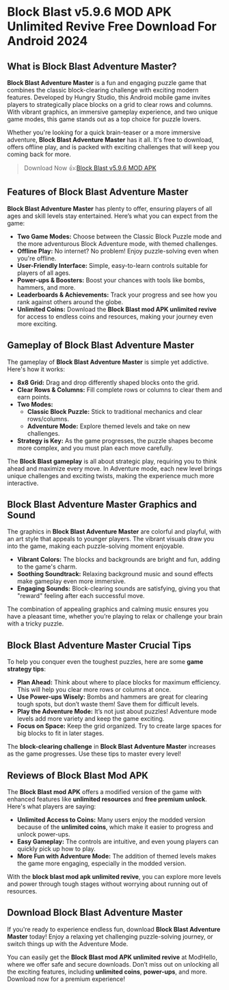 # Block Blast v5.9.6 MOD APK Unlimited Revive Free Download For Android 2024

## What is Block Blast Adventure Master?

**Block Blast Adventure Master** is a fun and engaging puzzle game that combines the classic block-clearing challenge with exciting modern features. Developed by Hungry Studio, this Android mobile game invites players to strategically place blocks on a grid to clear rows and columns. With vibrant graphics, an immersive gameplay experience, and two unique game modes, this game stands out as a top choice for puzzle lovers.

Whether you're looking for a quick brain-teaser or a more immersive adventure, **Block Blast Adventure Master** has it all. It's free to download, offers offline play, and is packed with exciting challenges that will keep you coming back for more.

>Download Now 👍:[Block Blast v5.9.6 MOD APK](https://modhello.com/block-blast/)

## Features of Block Blast Adventure Master

**Block Blast Adventure Master** has plenty to offer, ensuring players of all ages and skill levels stay entertained. Here’s what you can expect from the game:

- **Two Game Modes:** Choose between the Classic Block Puzzle mode and the more adventurous Block Adventure mode, with themed challenges.
- **Offline Play:** No internet? No problem! Enjoy puzzle-solving even when you're offline.
- **User-Friendly Interface:** Simple, easy-to-learn controls suitable for players of all ages.
- **Power-ups & Boosters:** Boost your chances with tools like bombs, hammers, and more.
- **Leaderboards & Achievements:** Track your progress and see how you rank against others around the globe.
- **Unlimited Coins:** Download the **Block Blast mod APK unlimited revive** for access to endless coins and resources, making your journey even more exciting.

## Gameplay of Block Blast Adventure Master

The gameplay of **Block Blast Adventure Master** is simple yet addictive. Here's how it works:

- **8x8 Grid:** Drag and drop differently shaped blocks onto the grid.
- **Clear Rows & Columns:** Fill complete rows or columns to clear them and earn points.
- **Two Modes:**
  - **Classic Block Puzzle:** Stick to traditional mechanics and clear rows/columns.
  - **Adventure Mode:** Explore themed levels and take on new challenges. 
- **Strategy is Key:** As the game progresses, the puzzle shapes become more complex, and you must plan each move carefully.

The **Block Blast gameplay** is all about strategic play, requiring you to think ahead and maximize every move. In Adventure mode, each new level brings unique challenges and exciting twists, making the experience much more interactive.

## Block Blast Adventure Master Graphics and Sound

The graphics in **Block Blast Adventure Master** are colorful and playful, with an art style that appeals to younger players. The vibrant visuals draw you into the game, making each puzzle-solving moment enjoyable. 

- **Vibrant Colors:** The blocks and backgrounds are bright and fun, adding to the game's charm.
- **Soothing Soundtrack:** Relaxing background music and sound effects make gameplay even more immersive.
- **Engaging Sounds:** Block-clearing sounds are satisfying, giving you that "reward" feeling after each successful move.

The combination of appealing graphics and calming music ensures you have a pleasant time, whether you’re playing to relax or challenge your brain with a tricky puzzle.

## Block Blast Adventure Master Crucial Tips

To help you conquer even the toughest puzzles, here are some **game strategy tips**:

- **Plan Ahead:** Think about where to place blocks for maximum efficiency. This will help you clear more rows or columns at once.
- **Use Power-ups Wisely:** Bombs and hammers are great for clearing tough spots, but don’t waste them! Save them for difficult levels.
- **Play the Adventure Mode:** It’s not just about puzzles! Adventure mode levels add more variety and keep the game exciting.
- **Focus on Space:** Keep the grid organized. Try to create large spaces for big blocks to fit in later stages.

The **block-clearing challenge** in **Block Blast Adventure Master** increases as the game progresses. Use these tips to master every level!

## Reviews of Block Blast Mod APK

The **Block Blast mod APK** offers a modified version of the game with enhanced features like **unlimited resources** and **free premium unlock**. Here's what players are saying:

- **Unlimited Access to Coins:** Many users enjoy the modded version because of the **unlimited coins**, which make it easier to progress and unlock power-ups.
- **Easy Gameplay:** The controls are intuitive, and even young players can quickly pick up how to play.
- **More Fun with Adventure Mode:** The addition of themed levels makes the game more engaging, especially in the modded version.

With the **block blast mod apk unlimited revive**, you can explore more levels and power through tough stages without worrying about running out of resources.

## Download Block Blast Adventure Master

If you're ready to experience endless fun, download **Block Blast Adventure Master** today! Enjoy a relaxing yet challenging puzzle-solving journey, or switch things up with the Adventure Mode.

You can easily get the **Block Blast mod APK unlimited revive** at ModHello, where we offer safe and secure downloads. Don’t miss out on unlocking all the exciting features, including **unlimited coins**, **power-ups**, and more. Download now for a premium experience!

